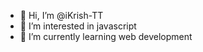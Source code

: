- 👋 Hi, I’m @iKrish-TT
- 👀 I’m interested in javascript
- 🌱 I’m currently learning web development


<!---
iKrish-TT/iKrish-TT is a ✨ special ✨ repository because its `README.md` (this file) appears on your GitHub profile.
You can click the Preview link to take a look at your changes.
--->
